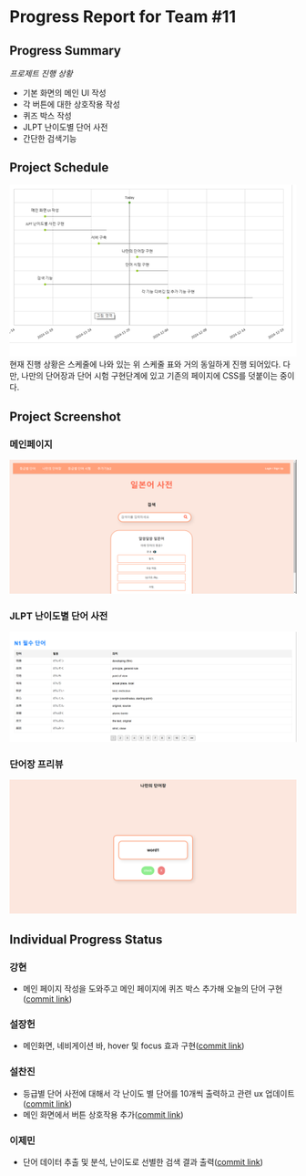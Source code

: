 # Progress Report for Team #11
## Progress Summary
*프로제트 진행 상황*
- 기본 화면의 메인 UI 작성
- 각 버튼에 대한 상호작용 작성
- 퀴즈 박스 작성
- JLPT 난이도별 단어 사전
- 간단한 검색기능
## Project Schedule
![](/image/image01.png)
 현재 진행 상황은 스케줄에 나와 있는 위 스케줄 표와 거의 동일하게 진행 되어있다.
 다만, 나만의 단어장과 단어 시험 구현단계에 있고 기존의 페이지에 CSS를 덧붙이는 중이다.
## Project Screenshot
### 메인페이지
![메인페이지](/image/image02.png)
### JLPT 난이도별 단어 사전
![JLPT 난이도별 단어 사전](/image/image03.png)
### 단어장 프리뷰
![단어장](/image/image04.png)
## Individual Progress Status
### 강현
- 메인 페이지 작성을 도와주고 메인 페이지에 퀴즈 박스 추가해 오늘의 단어 구현([commit link](https://github.com/seolbea/kw_team_11_project/tree/358dc5ca22778958c9a56cd02fb1017762222657))
### 설장헌
- 메인화면, 네비게이션 바, hover 및 focus 효과 구현([commit link](https://github.com/seolbea/kw_team_11_project/tree/44b0792c088561482e397a1f2509e01d2ec191e5))
### 설찬진
- 등급별 단어 사전에 대해서 각 난이도 별 단어를 10개씩 출력하고 관련 ux 업데이트([commit link](https://github.com/seolbea/kw_team_11_project/tree/7bdbf2c5484f04f2d31c288f8abf771d329caa0c))
- 메인 화면에서 버튼 상호작용 추가([commit link](https://github.com/seolbea/kw_team_11_project/tree/a31acdd7ecb626c7d15f69e26a4590baeeb556f5))
### 이제민
- 단어 데이터 추출 및 분석, 난이도로 선별한 검색 결과 출력([commit link](https://github.com/seolbea/kw_team_11_project/tree/97d97304c7dd9da05958b88c4d34479120ab0871))